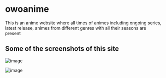 # owoanime
This is an anime website where all times of animes including ongoing series, latest release, animes from different genres with all their seasons are present

<h2>Some of the screenshots of this site</h2>

![image](https://github.com/sulavchhetri/owoanime/assets/87139979/805d04e6-00e9-43d5-987f-e68f804482e1)

![image](https://github.com/sulavchhetri/owoanime/assets/87139979/62fb9978-e1f4-46f8-b800-435fea6b07be)
